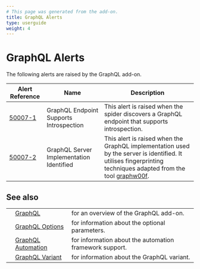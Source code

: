 ```yaml
---
# This page was generated from the add-on.
title: GraphQL Alerts
type: userguide
weight: 4
---
```


# GraphQL Alerts

The following alerts are raised by the GraphQL add-on.

|         Alert Reference          |                   Name                   |                                                                                             Description                                                                                              |
|----------------------------------|------------------------------------------|------------------------------------------------------------------------------------------------------------------------------------------------------------------------------------------------------|
| [50007-1](/docs/alerts/50007-1/) | GraphQL Endpoint Supports Introspection  | This alert is raised when the spider discovers a GraphQL endpoint that supports introspection.                                                                                                       |
| [50007-2](/docs/alerts/50007-2/) | GraphQL Server Implementation Identified | This alert is raised when the GraphQL implementation used by the server is identified. It utilises fingerprinting techniques adapted from the tool [graphw00f](https://github.com/dolevf/graphw00f). |

## See also

|   |                                                                        |                                                         |
|---|------------------------------------------------------------------------|---------------------------------------------------------|
|   | [GraphQL](/docs/desktop/addons/graphql-support/)                       | for an overview of the GraphQL add-on.                  |
|   | [GraphQL Options](/docs/desktop/addons/graphql-support/options/)       | for information about the optional parameters.          |
|   | [GraphQL Automation](/docs/desktop/addons/graphql-support/automation/) | for information about the automation framework support. |
|   | [GraphQL Variant](/docs/desktop/addons/graphql-support/variant/)       | for information about the GraphQL variant.              |

